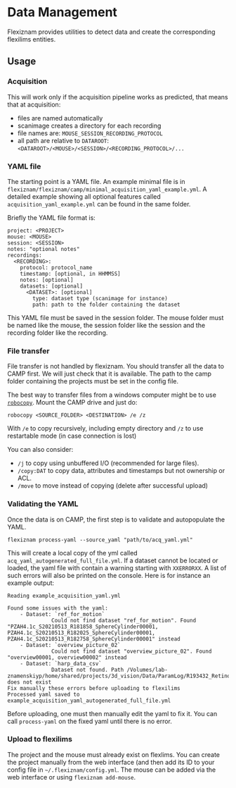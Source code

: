 # Data Management

Flexiznam provides utilities to detect data and create the corresponding flexilims entities. 

## Usage

### Acquisition

This will work only if the acquisition pipeline works as predicted, that means that at acquisition:

*  files are named automatically
*  scanimage creates a directory for each recording
*  file names are: `MOUSE_SESSION_RECORDING_PROTOCOL`
*  all path are relative to `DATAROOT`: `<DATAROOT>/<MOUSE>/<SESSION>/<RECORDING_PROTOCOL>/...`

### YAML file

The starting point is a YAML file. An example minimal file is in `flexiznam/flexiznam/camp/minimal_acquisition_yaml_example.yml`. A detailed example showing all
optional features called `acquisition_yaml_example.yml` can be found in the same folder.

Briefly the YAML file format is:

```
project: <PROJECT>
mouse: <MOUSE>
session: <SESSION>
notes: "optional notes"
recordings:
  <RECORDING>:
    protocol: protocol_name
    timestamp: [optional, in HHMMSS]
    notes: [optional]
    datasets: [optional]
      <DATASET>: [optional]
        type: dataset type (scanimage for instance)
        path: path to the folder containing the dataset
```

This YAML file must be saved in the session folder. The mouse folder must be named like the mouse, the session folder like the session and the 
recording folder like the recording.

### File transfer

File transfer is not handled by flexiznam. You should transfer all the data to CAMP first. We will just check that it is available. The path to the camp folder containing the projects must be set in the config file.

The best way to transfer files from a windows computer might be to use [`robocopy`](https://docs.microsoft.com/en-us/windows-server/administration/windows-commands/robocopy). Mount the CAMP drive and just do:

```
robocopy <SOURCE_FOLDER> <DESTINATION> /e /z
```

With `/e` to copy recursively, including empty directory and `/z` to use restartable mode (in case connection is lost)

You can also consider: 
- `/j` to copy using unbuffered I/O (recommended for large files). 
- `/copy:DAT` to copy data, attributes and timestamps but not ownership or ACL.
- `/move` to move instead of copying (delete after successful upload)

### Validating the YAML

Once the data is on CAMP, the first step is to validate and autopopulate the YAML. 

`flexiznam process-yaml --source_yaml "path/to/acq_yaml.yml"`

This will create a local copy of the yml called `acq_yaml_autogenerated_full_file.yml`. If a dataset cannot be located or loaded, the yaml file with contain a warning starting with `XXERRORXX`. A list of such errors will also be printed on the console. Here is for instance an example output:

```
Reading example_acquisition_yaml.yml

Found some issues with the yaml:
    - Dataset: `ref_for_motion`
              Could not find dataset "ref_for_motion". Found "PZAH4.1c_S20210513_R181858_SphereCylinder00001, PZAH4.1c_S20210513_R182025_SphereCylinder00001, PZAH4.1c_S20210513_R182758_SphereCylinder00001" instead
    - Dataset: `overview_picture_02`
              Could not find dataset "overview_picture_02". Found "overview00001, overview00002" instead
    - Dataset: `harp_data_csv`
              Dataset not found. Path /Volumes/lab-znamenskiyp/home/shared/projects/3d_vision/Data/ParamLog/R193432_Retinotopy does not exist
Fix manually these errors before uploading to flexilims
Processed yaml saved to example_acquisition_yaml_autogenerated_full_file.yml
```

Before uploading, one must then manually edit the yaml to fix it. You can call `process-yaml` on the fixed yaml until there is no error.

### Upload to flexilims

The project and the mouse must already exist on flexlims. You can create the project manually from the web interface (and then add its ID to your config file in `~/.flexiznam/config.yml`. The mouse can be added via the web interface or using `flexiznam add-mouse`.
